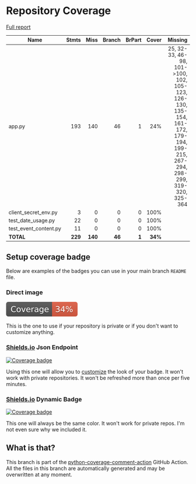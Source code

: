 # Repository Coverage

[Full report](https://htmlpreview.github.io/?https://github.com/acatoire/family-calendar/blob/python-coverage-comment-action-data/htmlcov/index.html)

| Name                    |    Stmts |     Miss |   Branch |   BrPart |   Cover |   Missing |
|------------------------ | -------: | -------: | -------: | -------: | ------: | --------: |
| app.py                  |      193 |      140 |       46 |        1 |     24% |25, 32-33, 46-98, 101->100, 102, 105-123, 126-130, 135-154, 161-172, 179-194, 199-215, 267-294, 298-299, 319-320, 325-364 |
| client\_secret\_env.py  |        3 |        0 |        0 |        0 |    100% |           |
| test\_date\_usage.py    |       22 |        0 |        0 |        0 |    100% |           |
| test\_event\_content.py |       11 |        0 |        0 |        0 |    100% |           |
|               **TOTAL** |  **229** |  **140** |   **46** |    **1** | **34%** |           |


## Setup coverage badge

Below are examples of the badges you can use in your main branch `README` file.

### Direct image

[![Coverage badge](https://raw.githubusercontent.com/acatoire/family-calendar/python-coverage-comment-action-data/badge.svg)](https://htmlpreview.github.io/?https://github.com/acatoire/family-calendar/blob/python-coverage-comment-action-data/htmlcov/index.html)

This is the one to use if your repository is private or if you don't want to customize anything.

### [Shields.io](https://shields.io) Json Endpoint

[![Coverage badge](https://img.shields.io/endpoint?url=https://raw.githubusercontent.com/acatoire/family-calendar/python-coverage-comment-action-data/endpoint.json)](https://htmlpreview.github.io/?https://github.com/acatoire/family-calendar/blob/python-coverage-comment-action-data/htmlcov/index.html)

Using this one will allow you to [customize](https://shields.io/endpoint) the look of your badge.
It won't work with private repositories. It won't be refreshed more than once per five minutes.

### [Shields.io](https://shields.io) Dynamic Badge

[![Coverage badge](https://img.shields.io/badge/dynamic/json?color=brightgreen&label=coverage&query=%24.message&url=https%3A%2F%2Fraw.githubusercontent.com%2Facatoire%2Ffamily-calendar%2Fpython-coverage-comment-action-data%2Fendpoint.json)](https://htmlpreview.github.io/?https://github.com/acatoire/family-calendar/blob/python-coverage-comment-action-data/htmlcov/index.html)

This one will always be the same color. It won't work for private repos. I'm not even sure why we included it.

## What is that?

This branch is part of the
[python-coverage-comment-action](https://github.com/marketplace/actions/python-coverage-comment)
GitHub Action. All the files in this branch are automatically generated and may be
overwritten at any moment.